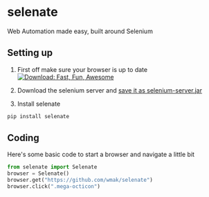 selenate
========

Web Automation made easy, built around Selenium

## Setting up
1. First off make sure your browser is up to date
[![Download: Fast, Fun, Awesome](https://affiliates.mozilla.org/media/uploads/banners/910443de740d4343fa874c37fc536bd89998c937.png?from_affiliates)](//affiliates.mozilla.org/link/banner/54231)

2. Download the selenium server and 
[save it as selenium-server.jar](http://selenium-release.storage.googleapis.com/index.html)

3. Install selenate
```bash
pip install selenate
```

## Coding
Here's some basic code to start a browser and navigate a little bit
```python
from selenate import Selenate
browser = Selenate()
browser.get("https://github.com/wmak/selenate")
browser.click(".mega-octicon")
```
